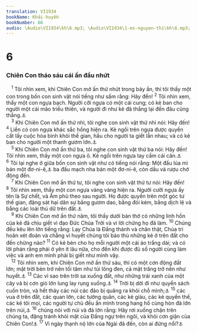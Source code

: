 ```yaml
---
translation: VI1934
bookName: Khải-huyền 
bookNumber: 66
audio: \Audio\VI1934\kh\6.mp3; \Audio\VI1934\1-ms-nguyen-thi\kh\6.mp3; \Audio\VI1934\2-ms-david-dong\kh\6.mp3
---
```


<div class="title"><h1>6</h1><h3>Chiên Con tháo sáu cái ấn đầu nhứt</h3></div>
<span class="verse kh_6_1"> <sup>1</sup> Tôi nhìn xem, khi Chiên Con mở ấn thứ nhứt trong bảy ấn, thì tôi thấy một con trong bốn con sinh vật nói tiếng như sấm rằng: Hãy đến! </span>
<span class="verse kh_6_2"><sup>2</sup> Tôi nhìn xem, thấy một con ngựa bạch. Người cỡi ngựa có một cái cung; có kẻ ban cho người một cái mão triều thiên, và người đi như kẻ đã thắng lại đến đâu cũng thắng.<a data-toggle="tooltip" data-placement="bottom" title="Xa 1:8; 6:3,6">⚓</a><br/></span>
<span class="verse kh_6_3"> <sup>3</sup> Khi Chiên Con mở ấn thứ nhì, tôi nghe con sinh vật thứ nhì nói: Hãy đến! </span>
<span class="verse kh_6_4"><sup>4</sup> Liền có con ngựa khác sắc hồng hiện ra. Kẻ ngồi trên ngựa được quyền cất lấy cuộc hòa bình khỏi thế gian, hầu cho người ta giết lẫn nhau; và có kẻ ban cho người một thanh gươm lớn.<a data-toggle="tooltip" data-placement="bottom" title="Xa 1:8; 6:2">⚓</a><br/></span>
<span class="verse kh_6_5"> <sup>5</sup> Khi Chiên Con mở ấn thứ ba, tôi nghe con sinh vật thứ ba nói: Hãy đến! Tôi nhìn xem, thấy một con ngựa ô. Kẻ ngồi trên ngựa tay cầm cái cân.<a data-toggle="tooltip" data-placement="bottom" title="Xa 6:2,6">⚓</a></span>
<span class="verse kh_6_6"><sup>6</sup> Tôi lại nghe ở giữa bốn con sinh vật như có tiếng nói rằng: Một đấu lúa mì bán một đơ-ni-ê,<a data-toggle="tooltip" data-placement="bottom" title="Xem chú thích ở Mat 18:28">⚓</a> ba đấu mạch nha bán một đơ-ni-ê, còn dầu và rượu chớ động đến. <br/></span>
<span class="verse kh_6_7"> <sup>7</sup> Khi Chiên Con mở ấn thứ tư, tôi nghe con sinh vật thứ tư nói: Hãy đến! </span>
<span class="verse kh_6_8"><sup>8</sup> Tôi nhìn xem, thấy một con ngựa vàng vàng hiện ra. Người cưỡi ngựa ấy tên là Sự chết, và Âm phủ theo sau người. Họ được quyền trên một góc tư thế gian, đặng sát hại dân sự bằng gươm dao, bằng đói kém, bằng dịch lệ và bằng các loài thú dữ trên đất.<a data-toggle="tooltip" data-placement="bottom" title="Exe 14:21">⚓</a><br/></span>
<span class="verse kh_6_9"> <sup>9</sup> Khi Chiên Con mở ấn thứ năm, tôi thấy dưới bàn thờ có những linh hồn của kẻ đã chịu giết vì đạo Đức Chúa Trời và vì lời chứng họ đã làm. </span>
<span class="verse kh_6_10"><sup>10</sup> Chúng đều kêu lên lớn tiếng rằng: Lạy Chúa là Đấng thánh và chân thật, Chúa trì hoãn xét đoán và chẳng vì huyết chúng tôi báo thù những kẻ ở trên đất cho đến chừng nào? </span>
<span class="verse kh_6_11"><sup>11</sup> Có kẻ bèn cho họ mỗi người một cái áo trắng dài; và có lời phán rằng phải ở yên ít lâu nữa, cho đến khi được đủ số người cùng làm việc và anh em mình phải bị giết như mình vậy. <br/></span>
<span class="verse kh_6_12"> <sup>12</sup> Tôi nhìn xem, khi Chiên Con mở ấn thứ sáu, thì có một cơn động đất lớn; mặt trời bèn trở nên tối tăm như túi lông đen, cả mặt trăng trở nên như huyết.<a data-toggle="tooltip" data-placement="bottom" title="Kh 11:13; 16:18; Es 13:10; Gio 2:10,31; 3:15; Mat 24:29; Mac 13:24-25; Lu 21:25">⚓</a></span>
<span class="verse kh_6_13"><sup>13</sup> Các vì sao trên trời sa xuống đất, như những trái xanh của một cây vả bị cơn gió lớn lung lay rụng xuống.<a data-toggle="tooltip" data-placement="bottom" title="Es 34:4">⚓</a></span>
<span class="verse kh_6_14"><sup>14</sup> Trời bị dời đi như quyển sách cuốn tròn, và hết thảy các núi các đảo bị quăng ra khỏi chỗ mình;<a data-toggle="tooltip" data-placement="bottom" title="Kh 16:20">⚓</a></span>
<span class="verse kh_6_15"><sup>15</sup> các vua ở trên đất, các quan lớn, các tướng quân, các kẻ giàu, các kẻ quyền thế, các kẻ tôi mọi, các người tự chủ đều ẩn mình trong hang hố cùng hòn đá lớn trên núi,<a data-toggle="tooltip" data-placement="bottom" title="Es 2:19,21">⚓</a></span>
<span class="verse kh_6_16"><sup>16</sup> chúng nói với núi và đá lớn rằng: Hãy rơi xuống chận trên chúng ta, đặng tránh khỏi mặt của Đấng ngự trên ngôi, và khỏi cơn giận của Chiên Con!<a data-toggle="tooltip" data-placement="bottom" title="Os 10:8; Lu 23:30">⚓</a></span>
<span class="verse kh_6_17"><sup>17</sup> Vì ngày thạnh nộ lớn của Ngài đã đến, còn ai đứng nổi?<a data-toggle="tooltip" data-placement="bottom" title="Gio 2:11; Ma 3:2">⚓</a><br/></span>
